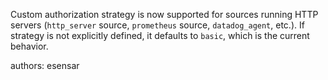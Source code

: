 Custom authorization strategy is now supported for sources running
HTTP servers (`http_server` source, `prometheus` source, `datadog_agent`, etc.).
If strategy is not explicitly defined, it defaults to `basic`, which is the current behavior.

authors: esensar
